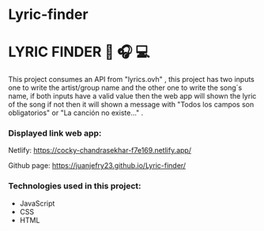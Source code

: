 # Lyric-finder

# LYRIC FINDER 🎵 🎧 💻

This project consumes an API from "lyrics.ovh" , this project has two inputs one to write the artist/group name and the other one to write the song´s name, if both inputs have a valid value then the web app will shown the lyric of the song if not then it will shown a message with "Todos los campos son obligatorios" or "La canción no existe..." . 

### Displayed link web app:
Netlify: https://cocky-chandrasekhar-f7e169.netlify.app/

Github page: https://juanjefry23.github.io/Lyric-finder/

### Technologies used in this project:
- JavaScript
- CSS
- HTML
